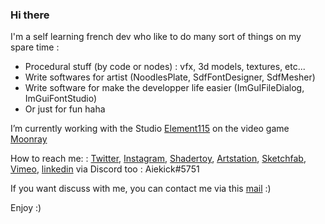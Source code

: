 ### Hi there

I'm a self learning french dev who like to do many sort of things on my spare time :
* Procedural stuff (by code or nodes) : vfx, 3d models, textures, etc...
* Write softwares for artist (NoodlesPlate, SdfFontDesigner, SdfMesher)
* Write software for make the developper life easier  (ImGuIFileDialog, ImGuiFontStudio)
* Or just for fun haha

I’m currently working with the Studio [Element115](https://element115.design/) on the video game [Moonray](https://www.moonray.game/)

How to reach me: : [Twitter](https://twitter.com/aiekick), [Instagram](https://www.instagram.com/aiekick), [Shadertoy](https://www.shadertoy.com/user/aiekick), [Artstation](https://www.artstation.com/aiekick), [Sketchfab](https://sketchfab.com/Aiekick/models), [Vimeo](https://vimeo.com/aielevel), [linkedin](https://www.linkedin.com/in/aiekick/)
via Discord too : Aiekick#5751

If you want discuss with me, you can contact me via this [mail](mailto:aiekick@funparadigm.com) :)

Enjoy :)
